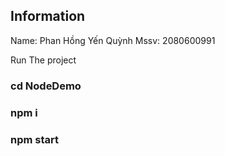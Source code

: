 ## Information

Name: Phan Hồng Yến Quỳnh
Mssv: 2080600991

Run The project
### cd NodeDemo
### npm i
### npm start

